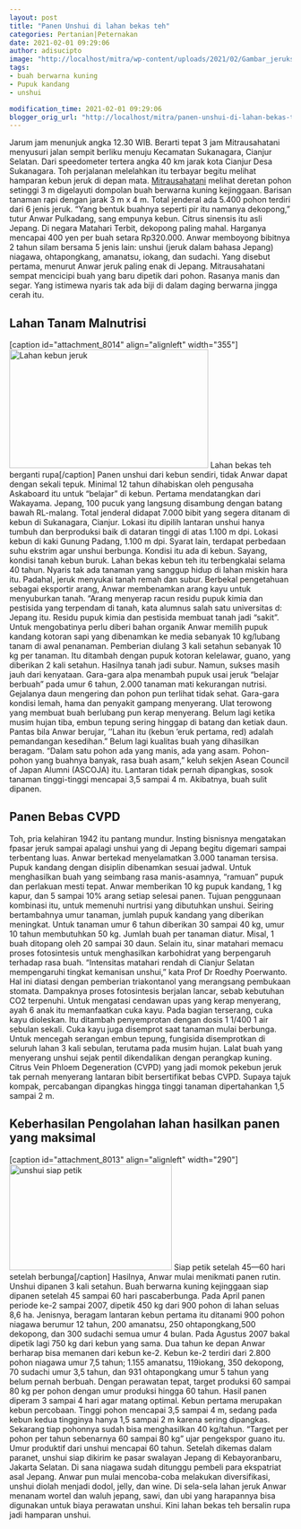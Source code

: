 ```yaml
---
layout: post
title: "Panen Unshui di lahan bekas teh"
categories: Pertanian|Peternakan
date: 2021-02-01 09:29:06
author: adisucipto
image: "http://localhost/mitra/wp-content/uploads/2021/02/Gambar_jeruks2_1024x757.jpg"
tags:
- buah berwarna kuning
- Pupuk kandang
- unshui

modification_time: 2021-02-01 09:29:06
blogger_orig_url: "http://localhost/mitra/panen-unshui-di-lahan-bekas-teh.html"
---
```


Jarum jam menunjuk angka 12.30 WIB. Berarti tepat 3 jam Mitrausahatani menyusuri jalan sempit berliku menuju Kecamatan Sukanagara, Cianjur Selatan. Dari speedometer tertera angka 40 km jarak kota Cianjur Desa Sukanagara. Toh perjalanan melelahkan itu terbayar begitu melihat hamparan kebun jeruk di depan mata.
<a href="http://127.0.0.1/mitra">Mitrausahatani</a> melihat deretan pohon setinggi 3 m digelayuti dompolan buah berwarna kuning kejinggaan. Barisan tanaman rapi dengan jarak 3 m x 4 m. Total jenderal ada 5.400 pohon terdiri dari 6 jenis jeruk. “Yang bentuk buahnya seperti pir itu namanya dekopong,” tutur Anwar Pulkadang, sang empunya kebun. Citrus sinensis itu asli Jepang.
Di negara Matahari Terbit, dekopong paling mahal. Harganya mencapai 400 yen per buah setara Rp320.000. Anwar memboyong bibitnya 2 tahun silam bersama 5 jenis lain: unshui (jeruk dalam bahasa Jepang) niagawa, ohtapongkang, amanatsu, iokang, dan sudachi. Yang disebut pertama, menurut Anwar jeruk paling enak di Jepang. Mitrausahatani sempat mencicipi buah yang baru dipetik dari pohon. Rasanya manis dan segar. Yang istimewa nyaris tak ada biji di dalam daging berwarna jingga cerah itu.
<h2 id="Malnutrisi">Lahan Tanam Malnutrisi</h2>
[caption id="attachment_8014" align="alignleft" width="355"]<a href="http://127.0.0.1/mitra/wp-content/uploads/2021/02/Gambar_jeruks1_1024x611.jpg"><img class="wp-image-8014" src="http://127.0.0.1/mitra/wp-content/uploads/2021/02/Gambar_jeruks1_1024x611.jpg" alt="Lahan kebun jeruk" width="355" height="212" /></a> Lahan bekas teh berganti rupa[/caption]
Panen unshui dari kebun sendiri, tidak Anwar dapat dengan sekali tepuk. Minimal 12 tahun dihabiskan oleh pengusaha Askaboard itu untuk “belajar” di kebun. Pertama mendatangkan dari Wakayama. Jepang, 100 pucuk yang langsung disambung dengan batang bawah RL-malang. Total jenderal didapat 7.000 bibit yang segera ditanam di kebun di Sukanagara, Cianjur.
Lokasi itu dipilih lantaran unshui hanya tumbuh dan berproduksi baik di dataran tinggi di atas 1.100 m dpi. Lokasi kebun di kaki Gunung Padang, 1.100 m dpi. Syarat lain, terdapat perbedaan suhu ekstrim agar unshui berbunga. Kondisi itu ada di kebun.
Sayang, kondisi tanah kebun buruk. Lahan bekas kebun teh itu terbengkalai selama 40 tahun. Nyaris tak ada tanaman yang sanggup hidup di lahan miskin hara itu. Padahal, jeruk menyukai tanah remah dan subur. Berbekal pengetahuan sebagai eksportir arang, Anwar membenamkan arang kayu untuk menyuburkan tanah. “Arang menyerap racun residu pupuk kimia dan pestisida yang terpendam di tanah, kata alumnus salah satu universitas d: Jepang itu.
Residu pupuk kimia dan pestisida membuat tanah jadi “sakit”. Untuk mengobatinya perlu diberi bahan organik Anwar memilih pupuk kandang kotoran sapi yang dibenamkan ke media sebanyak 10 kg/lubang tanam di awal penanaman. Pemberian diulang 3 kali setahun sebanyak 10 kg per tanaman. Itu ditambah dengan pupuk kotoran kelelawar, guano, yang diberikan 2 kali setahun.
Hasilnya tanah jadi subur. Namun, sukses masih jauh dari kenyataan. Gara-gara alpa menambah pupuk usai jeruk “belajar berbuah” pada umur 6 tahun, 2.000 tanaman mati kekurangan nutrisi. Gejalanya daun mengering dan pohon pun terlihat tidak sehat. Gara-gara kondisi lemah, hama dan penyakit gampang menyerang. Ulat terowong yang membuat buah berlubang pun kerap menyerang. Belum lagi ketika musim hujan tiba, embun tepung sering hinggap di batang dan ketiak daun. Pantas bila Anwar berujar, ’’Lahan itu (kebun ’eruk pertama, red) adalah pemandangan kesedihan.”
Belum lagi kualitas buah yang dihasilkan beragam. “Dalam satu pohon ada yang manis, ada yang asam. Pohon-pohon yang buahnya banyak, rasa buah asam,” keluh sekjen Asean Council of Japan Alumni (ASCOJA) itu. Lantaran tidak pernah dipangkas, sosok tanaman tinggi-tinggi mencapai 3,5 sampai 4 m. Akibatnya, buah sulit dipanen.
<h2 id="CVPD">Panen Bebas CVPD</h2>
Toh, pria kelahiran 1942 itu pantang mundur. Insting bisnisnya mengatakan fpasar jeruk sampai apalagi unshui yang di Jepang begitu digemari sampai terbentang luas. Anwar bertekad menyelamatkan 3.000 tanaman tersisa. Pupuk kandang dengan disiplin dibenamkan sesuai jadwal. Untuk menghasilkan buah yang seimbang rasa manis-asamnya, “ramuan” pupuk dan perlakuan mesti tepat.
Anwar memberikan 10 kg pupuk kandang, 1 kg kapur, dan 5 sampai 10% arang setiap selesai panen. Tujuan penggunaan kombinasi itu, untuk memenuhi nurtrisi yang dibutuhkan unshui. Seiring bertambahnya umur tanaman, jumlah pupuk kandang yang diberikan meningkat. Untuk tanaman umur 6 tahun diberikan 30 sampai 40 kg, umur 10 tahun membutuhkan 50 kg.
Jumlah buah per tanaman diatur. Misal, 1 buah ditopang oleh 20 sampai 30 daun. Selain itu, sinar matahari memacu proses fotosintesis untuk menghasilkan karbohidrat yang berpengaruh terhadap rasa buah. “Intensitas matahari rendah di Cianjur Selatan mempengaruhi tingkat kemanisan unshui,” kata Prof Dr Roedhy Poerwanto. Hal ini diatasi dengan pemberian triakontanol yang merangsang pembukaan stomata. Dampaknya proses fotosintesis berjalan lancar, sebab kebutuhan CO2 terpenuhi.
Untuk mengatasi cendawan upas yang kerap menyerang, ayah 6 anak itu memanfaatkan cuka kayu. Pada bagian terserang, cuka kayu dioleskan. Itu ditambah penyemprotan dengan dosis 1 1/400 1 air sebulan sekali. Cuka kayu juga disemprot saat tanaman mulai berbunga. Untuk mencegah serangan embun tepung, fungisida disemprotkan di seluruh lahan 3 kali sebulan, terutama pada musim hujan.
Lalat buah yang menyerang unshui sejak pentil dikendalikan dengan perangkap kuning. Citrus Vein Phloem Degeneration (CVPD) yang jadi momok pekebun jeruk tak pernah menyerang lantaran bibit bersertifikat bebas CVPD. Supaya tajuk kompak, percabangan dipangkas hingga tinggi tanaman dipertahankan 1,5 sampai 2 m.
<h2 id="maksimal">Keberhasilan Pengolahan lahan hasilkan panen yang maksimal</h2>
[caption id="attachment_8013" align="alignleft" width="290"]<a href="http://127.0.0.1/mitra/wp-content/uploads/2021/02/Gambar_jeruks_1024x667-1.jpg"><img class="wp-image-8013" src="http://127.0.0.1/mitra/wp-content/uploads/2021/02/Gambar_jeruks_1024x667-1.jpg" alt="unshui siap petik" width="290" height="189" /></a> Siap petik setelah 45—60 hari setelah berbunga[/caption]
Hasilnya, Anwar mulai menikmati panen rutin. Unshui dipanen 3 kali setahun. Buah berwarna kuning kejinggaan siap dipanen setelah 45 sampai 60 hari pascaberbunga. Pada April panen periode ke-2 sampai 2007, dipetik 450 kg dari 900 pohon di lahan seluas 8,6 ha. Jenisnya, beragam lantaran kebun pertama itu ditanami 900 pohon niagawa berumur 12 tahun, 200 amanatsu, 250 ohtapongkang,500 dekopong, dan 300 sudachi semua umur 4 bulan. Pada Agustus 2007 bakal dipetik lagi 750 kg dari kebun yang sama.
Dua tahun ke depan Anwar berharap bisa memanen dari kebun ke-2. Kebun ke-2 terdiri dari 2.800 pohon niagawa umur 7,5 tahun; 1.155 amanatsu, 119iokang, 350 dekopong, 70 sudachi umur 3,5 tahun, dan 931 ohtapongkang umur 5 tahun yang belum pernah berbuah. Dengan perawatan tepat, target produksi 60 sampai 80 kg per pohon dengan umur produksi hingga 60 tahun. Hasil panen diperam 3 sampai 4 hari agar matang optimal.
Kebun pertama merupakan kebun percobaan. Tinggi pohon mencapai 3,5 sampai 4 m, sedang pada kebun kedua tingginya hanya 1,5 sampai 2 m karena sering dipangkas. Sekarang tiap pohonnya sudah bisa menghasilkan 40 kg/tahun. “Target per pohon per tahun sebenarnya 60 sampai 80 kg” ujar pengekspor guano itu. Umur produktif dari unshui mencapai 60 tahun.
Setelah dikemas dalam paranet, unshui siap dikirim ke pasar swalayan Jepang di Kebayoranbaru, Jakarta Selatan. Di sana niagawa sudah ditunggu pembeli para ekspatriat asal Jepang. Anwar pun mulai mencoba-coba melakukan diversifikasi, unshui diolah menjadi dodol, jelly, dan wine. Di sela-sela lahan jeruk Anwar menanam wortel dan waluh jepang, sawi, dan ubi yang harapannya bisa digunakan untuk biaya perawatan unshui. Kini lahan bekas teh bersalin rupa jadi hamparan unshui.
